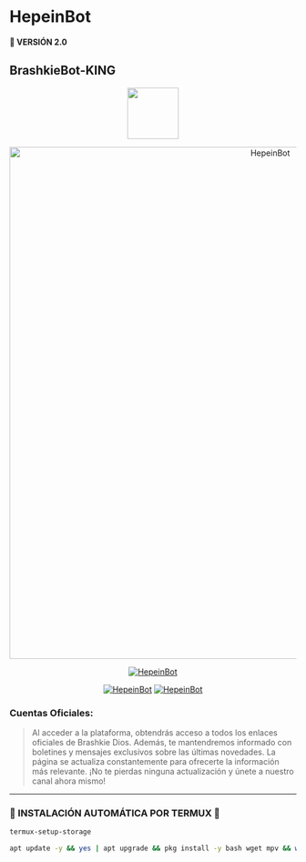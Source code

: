 <h1>HepeinBot</h1>

 <b>🚀 VERSIÓN 2.0</b>
 
<h2>BrashkieBot-KING</h2>



<p align="center"> 
<a href="https://github.com/GataNina-Li"><img src="file:///F:/Brashkie/Porgramas/ACTIVIDADES/ROBOT/mafuyu-v7/mafuyu-v7/prueba.html" height="90px"></a> 
</p>

<p align="center">
<img src="https://telegra.ph/file/07f7172cc17afa2689c54.jpg" alt="HepeinBot" width="900"/>
</p>


<p align="center">
<a href="#"><img title="HepeinBot" src="https://img.shields.io/badge/SI TE GUSTA ESTE REPOSITORIO DALE 🌟 ¡GRACIAS! -red?colorA=%255ff0000&colorB=%23017e40&style=for-the-badge"></a> 
</img>
</p>  


<p align="center">
<a href="#"><img title="HepeinBot" src="https://img.shields.io/badge/LEA TODO LAS INDICACIONES-red?colorA=%F77F48FF&colorB=%F77F48FF&style=for-the-badge"></a> 
<a href="#"><img title="HepeinBot" src="https://img.shields.io/badge/COMPATIBLE CON LA VERSIÓN MULTI DISPOSITIVOS DE WHATSAPP-red?colorA=%F77F48FF&colorB=%F77F48FF&style=for-the-badge"></a>
</p>

### Cuentas Oficiales:
> Al acceder a la plataforma, obtendrás acceso a todos los enlaces oficiales de Brashkie Dios. Además, te mantendremos informado con boletines y mensajes exclusivos sobre las últimas novedades. La página se actualiza constantemente para ofrecerte la información más relevante. ¡No te pierdas ninguna actualización y únete a nuestro canal ahora mismo!


-----
### 🌟 INSTALACIÓN AUTOMÁTICA POR TERMUX 🫰
```bash
termux-setup-storage
```
```bash
apt update -y && yes | apt upgrade && pkg install -y bash wget mpv && wget -O - https://raw.githubusercontent.com/Brashkie/BrashkieBot-KING/master/KING.sh | bash
```

